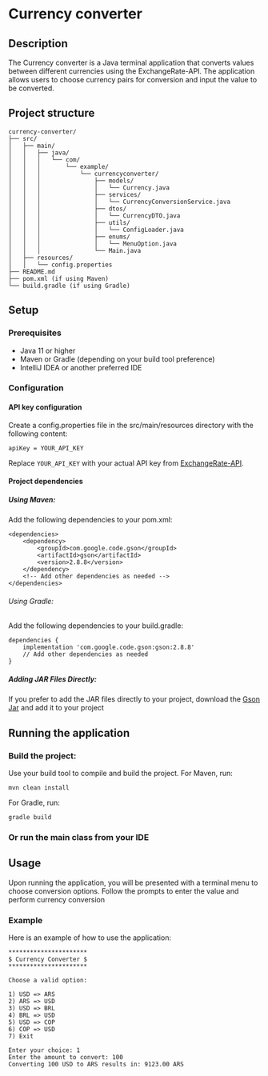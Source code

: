 # Currency converter

## Description
The Currency converter is a Java terminal application that converts values between different currencies using the ExchangeRate-API. The application allows users to choose currency pairs for conversion and input the value to be converted.

## Project structure

```
currency-converter/
├── src/
│   ├── main/
│   │   ├── java/
│   │   │   └── com/
│   │   │       └── example/
│   │   │           └── currencyconverter/
│   │   │               ├── models/
│   │   │               │   └── Currency.java
│   │   │               ├── services/
│   │   │               │   └── CurrencyConversionService.java
│   │   │               ├── dtos/
│   │   │               │   └── CurrencyDTO.java
│   │   │               ├── utils/
│   │   │               │   └── ConfigLoader.java
│   │   │               ├── enums/
│   │   │               │   └── MenuOption.java
│   │   │               └── Main.java
│   ├── resources/
│   │   └── config.properties
├── README.md
├── pom.xml (if using Maven)
└── build.gradle (if using Gradle)
```

## Setup

### Prerequisites
- Java 11 or higher
- Maven or Gradle (depending on your build tool preference)
- IntelliJ IDEA or another preferred IDE

### Configuration

#### API key configuration

Create a config.properties file in the src/main/resources directory with the following content:

```
apiKey = YOUR_API_KEY
```

Replace `YOUR_API_KEY` with your actual API key from [ExchangeRate-API](https://www.exchangerate-api.com/docs/overview).

#### Project dependencies

##### Using Maven:

Add the following dependencies to your pom.xml:

```
<dependencies>
    <dependency>
        <groupId>com.google.code.gson</groupId>
        <artifactId>gson</artifactId>
        <version>2.8.8</version>
    </dependency>
    <!-- Add other dependencies as needed -->
</dependencies>
```

###### Using Gradle:

Add the following dependencies to your build.gradle:

```
dependencies {
    implementation 'com.google.code.gson:gson:2.8.8'
    // Add other dependencies as needed
}
```

##### Adding JAR Files Directly:

If you prefer to add the JAR files directly to your project, download the [Gson Jar](https://mvnrepository.com/artifact/com.google.code.gson/gson) and add it to your project

## Running the application

### Build the project:

Use your build tool to compile and build the project. For Maven, run:

```
mvn clean install
```
For Gradle, run:

```
gradle build
```

### Or run the main class from your IDE

## Usage
Upon running the application, you will be presented with a terminal menu to choose conversion options. Follow the prompts to enter the value and perform currency conversion

### Example
Here is an example of how to use the application:

```
**********************
$ Currency Converter $
**********************

Choose a valid option:

1) USD => ARS
2) ARS => USD
3) USD => BRL
4) BRL => USD
5) USD => COP
6) COP => USD
7) Exit

Enter your choice: 1
Enter the amount to convert: 100
Converting 100 USD to ARS results in: 9123.00 ARS
```

